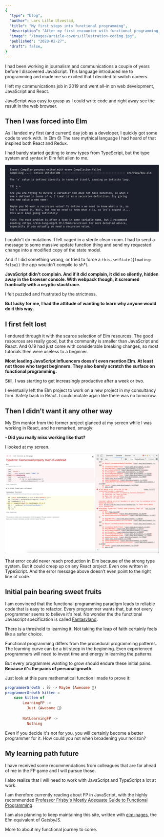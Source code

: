 ```yaml
---
{
  "type": "blog",
  "author": Lars Lillo Ulvestad,
  "title": "My first steps into functional programming",
  "description": "After my first encounter with functional programming, I first felt lost. Then extremely empowered.",
  "image": "/images/article-covers/illustration-coding.jpg",
  "published": "2020-02-27",
  "draft": false,
}
---
```


I had been working in journalism and communications a couple of years before I discovered JavaScript. This language introduced me to programming and made me so excited that I decided to switch careers.

I left my communications job in 2019 and went all-in on web development, JavaScript and React.

JavaScript was easy to grasp as I could write code and right away see the result in the web browser.

## Then I was forced into Elm

As I landed my first (and current) day job as a developer, I quickly got some code to work with. In Elm 😓 The rare mythical language I had heard of that inspired both React and Redux.

I had barely started getting to know types from TypeScript, but the type system and syntax in Elm felt alien to me.

![Screenshot of friendly error message](/images/archive/elm-error-msg.png)

I couldn't do mutations. I felt caged in a sterile clean-room. I had to send a message to some massive update function thing and send my requested change into a modified copy of the state model.

And if I did something wrong, or tried to force a `this.setState({loading: false})` the app wouldn't compile to sh\*t.

**JavaScript didn't complain. And if it did complain, it did so silently, hidden away in the browser console. With webpack though, it screamed frantically with a cryptic stacktrace.**

I felt puzzled and frustrated by the strictness.

**But lucky for me, I had the attitude of wanting to learn why anyone would do it this way.**

## I first felt lost

I endured through it with the scarce selection of Elm resources. The good resources are really good, but the community is smaller than JavaScript and React. And 0.19 had just come with considerable breaking changes, so most tutorials then were useless to a beginner.

**Most leading JavaScript influencers doesn't even mention Elm. At least not those who target beginners. They also barely scratch the surface on functional programming.**

Still, I was starting to get increasingly productive after a week or two.

I eventually left the Elm project to work on a new project in my consultancy firm. Safely back in React. I could mutate again like there was no tomorrow.

## Then I didn't want it any other way

My Elm mentor from the former project glanced at my screen while I was working in React, and he remarked, smugly:

**- Did you really miss working like that?**

I looked at my screen.

![Screenshot of unfriendly React message](/images/archive/react-runtime-error.png)

That error could never reach production in Elm because of the strong type system. But it could creep up on any React project. Even one written in TypeScript. And the error message above doesn't even point to the right line of code.

## Initial pain bearing sweet fruits

I am convinced that the functional programming paradigm leads to reliable code that is easy to refactor. Every programmer wants that, but not every programmer seems to believe it's real. No wonder the the functional Javascript specification is called [Fantasyland]().

There is a threshold to learning it. Not taking the leap of faith certainly feels like a safer choice.

Functional programming differs from the procedural programming patterns. The learning curve can be a bit steep in the beginning. Even experienced programmers will need to invest time and energy in learning the patterns.

But every programmer wanting to grow should endure these initial pains. **Because it's the pains of personal growth.**

Just look at this pure mathematical function i made to prove it:

```elm
programmerGrowth : 🐱 -> Maybe (Awesome 🦁)
programmerGrowth kitten =
    case kitten of
        LearningFP ->
          Just (Awesome 🦁)

        NotLearningFP ->
          Nothing
```

Even if you decide it's not for you, you will certainly become a better programmer for it. How could you not when broadening your horizon?

## My learning path future

I have received some recommendations from colleagues that are far ahead of me in the FP game and I will pursue those.

I also realize that I will need to work with JavaScript and TypeScript a lot at work.

I am therefore currently reading about FP in JavaScript, with the highly recommended [Professor Frisby's Mostly Adequate Guide to Functional Programming](https://mostly-adequate.gitbooks.io/mostly-adequate-guide/).

I am also planning to keep maintaining this site, written with [elm-pages](https://elm-pages.com), the Elm equivalent of GatsbyJS.

More to about my functional journey to come.
